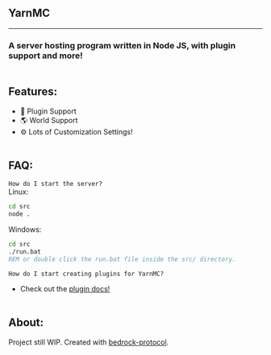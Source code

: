 ## YarnMC
---
### A server hosting program written in Node JS, with plugin support and more!<br><br>
## Features:
- 🔌 Plugin Support
- 🌎 World Support
- ⚙ Lots of Customization Settings!<br><br>
## FAQ:
`How do I start the server?`<br>
Linux:
```sh
cd src
node .
```
Windows:
```bat
cd src
./run.bat
REM or double click the run.bat file inside the src/ directory.
```

`How do I start creating plugins for YarnMC?`
- Check out the [plugin docs!]()<br><br>
## About:
Project still WIP. Created with [bedrock-protocol]().